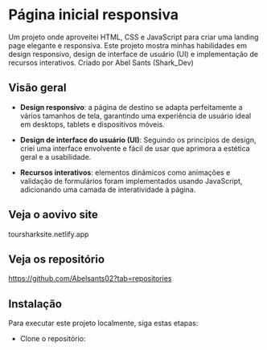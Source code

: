 # Página inicial responsiva

<!-- <img height="30px" peso="30px" src="https://github.com> -->

Um projeto onde aproveitei HTML, CSS e JavaScript para criar uma landing page elegante e responsiva. Este projeto mostra minhas habilidades em design responsivo, design de interface de usuário (UI) e implementação de recursos interativos.
Criado por Abel Sants (Shark_Dev)

## Visão geral

- **Design responsivo**: a página de destino se adapta perfeitamente a vários tamanhos de tela, garantindo uma experiência de usuário ideal em desktops, tablets e dispositivos móveis.

- **Design de interface do usuário (UI)**: Seguindo os princípios de design, criei uma interface envolvente e fácil de usar que aprimora a estética geral e a usabilidade.

- **Recursos interativos**: elementos dinâmicos como animações e validação de formulários foram implementados usando JavaScript, adicionando uma camada de interatividade à página.


## Veja o aovivo site

toursharksite.netlify.app


## Veja os repositório

https://github.com/Abelsants02?tab=repositories

## Instalação

Para executar este projeto localmente, siga estas etapas:

- Clone o repositório:
